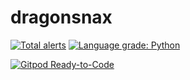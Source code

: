 # dragonsnax

[![Total alerts](https://img.shields.io/lgtm/alerts/g/bananakey/dragonsnax.svg?logo=lgtm&logoWidth=18)](https://lgtm.com/projects/g/bananakey/dragonsnax/alerts/)
[![Language grade: Python](https://img.shields.io/lgtm/grade/python/g/bananakey/dragonsnax.svg?logo=lgtm&logoWidth=18)](https://lgtm.com/projects/g/bananakey/dragonsnax/context:python)

[![Gitpod Ready-to-Code](https://img.shields.io/badge/Gitpod-Ready--to--Code-blue?logo=gitpod)](https://gitpod.io/#https://github.com/bananakey/dragonsnax) 
